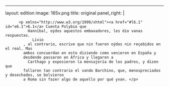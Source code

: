 <?xml version="1.0" encoding="UTF-8"?>
---
layout: edition
image: 165v.png 
title: original 
panel_right: |  
            
          <p xmlns="http://www.w3.org/1999/xhtml"><a href="#l6.1" id="e6.1">6.1</a> Cuenta Polybio que
              Hanníbal, oýdos aquestos embaxadores, les dio vanas respuestas.
                Livio
            , al contrario, escrive que nin fueron oýdos nin reçebidos en el real. Mas
            ambos concuerdan en esto diziendo como venieron en España y
            desdende passaron en África y llegaron a
              Carthago y exposieron la mensajería de los padres, y dizen que
            fallaron tan contrario el vando Barchino, que, menospreciados y desechados, se bolvieron
            a Roma sin fazer algo de aquello por qué yvan. </p>
        